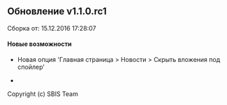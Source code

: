 ## Обновление v1.1.0.rc1

Сборка от: 15.12.2016 17:28:07

#### Новые возможности

* Новая опция 'Главная страница > Новости > Скрыть вложения под спойлер'

-

Copyright (c) SBIS Team